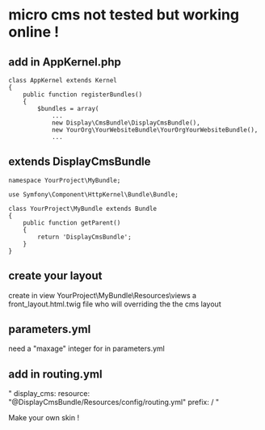 micro cms not tested but working online !
===

add in AppKernel.php
--------------------


    class AppKernel extends Kernel
    {
        public function registerBundles()
        {
            $bundles = array(
                ...
                new Display\CmsBundle\DisplayCmsBundle(),
                new YourOrg\YourWebsiteBundle\YourOrgYourWebsiteBundle(),
                ...

extends DisplayCmsBundle
------------------------


    namespace YourProject\MyBundle;

    use Symfony\Component\HttpKernel\Bundle\Bundle;

    class YourProject\MyBundle extends Bundle
    {
        public function getParent()
        {
            return 'DisplayCmsBundle';
        }
    }


create your layout
------------------

create in view YourProject\MyBundle\Resources\views
a front_layout.html.twig file who will overriding the the cms layout

parameters.yml
--------------
need a "maxage" integer for <Response> in parameters.yml


add in routing.yml
------------------
"
display_cms:
    resource: "@DisplayCmsBundle/Resources/config/routing.yml"
    prefix:   /
"


Make your own skin !